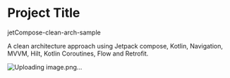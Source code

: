 # Project Title
jetCompose-clean-arch-sample

A clean architecture approach  using Jetpack compose, Kotlin, Navigation, MVVM, Hilt, Kotlin Coroutines, Flow and Retrofit.

![Uploading image.png…]()

